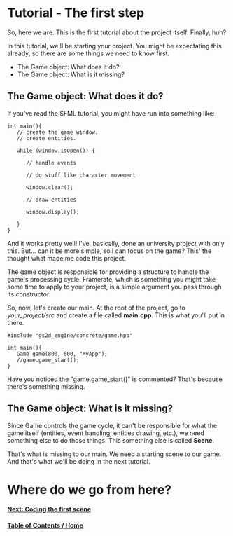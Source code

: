 # Tutorial - The first step

So, here we are. This is the first tutorial about the project itself.
Finally, huh?

In this tutorial, we'll be starting your project.
You might be expectating this already, so there are some things we need to know first.

   * The Game object: What does it do?
   * The Game object: What is it missing?

## The Game object: What does it do?

If you've read the SFML tutorial, you might have run into something like:

```
int main(){
   // create the game window.
   // create entities.

   while (window.isOpen()) {

      // handle events

      // do stuff like character movement

      window.clear();

      // draw entities

      window.display();

   }   
}
```

And it works pretty well! I've, basically, done an university project with only this.
But... can it be more simple, so I can focus on the game? This' the thought what made me code this project.

The game object is responsible for providing a structure to handle the game's processing cycle. Framerate, which is something you might take some time to apply to your project, is a simple argument you pass through its constructor.

So, now, let's create our main. At the root of the project, go to *your_project/src* and create a file called **main.cpp**. This is what you'll put in there.

```
#include "gs2d_engine/concrete/game.hpp"

int main(){
   Game game(800, 600, "MyApp");
   //game.game_start();
}
```

Have you noticed the "game.game_start()" is commented? That's because there's
something missing.

## The Game object: What is it missing?

Since Game controls the game cycle, it can't be responsible for what the
game itself (entities, event handling, entities drawing, etc.), we need something
else to do those things. This something else is called **Scene**.

That's what is missing to our main. We need a starting scene to our game.
And that's what we'll be doing in the next tutorial.

# Where do we go from here?

#### [Next: Coding the first scene](/tutorials/linux/first_scene)

#### [Table of Contents / Home](https://github.com/murilobnt/gs2d_engine#tutorial)
